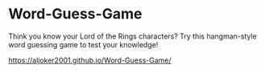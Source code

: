 # Word-Guess-Game

Think you know your Lord of the Rings characters?  Try this hangman-style word guessing game to test your knowledge!

https://aljoker2001.github.io/Word-Guess-Game/